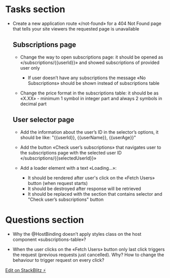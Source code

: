 # Tasks section

- Create a new application route «/not-found» for a 404 Not Found page that tells your site viewers the requested page is unavailable



  ## Subscriptions page

  - Change the way to open subscriptions page: it should be opened as «/subscriptions/{{userId}}» and showed subscriptions of provided user only

      - If user doesn’t have any subscriptions the message «No Subscriptions» should be shown instead of subscriptions table

  - Change the price format in the subscriptions table: it should be as «X.XX» - minimum 1 symbol in integer part and always 2 symbols in decimal part


  ## User selector page

  - Add the information about the user’s ID in the selector’s options, it should be like: 
      "{{userId}}, {{userName}}, {{userAge}}"

  - Add the button «Check user’s subscriptions» that navigates user to the subscriptions page with the selected user ID «/subscriptions/{{selectedUserId}}»

  - Add a loader element with a text «Loading…»:
    - It should be rendered after user's click on the «Fetch Users» button (when request starts)
    - It should be destroyed after response will be retrieved
    - It should be replaced with the section that contains selector and "Check user’s subscriptions" button



# Questions section

- Why the @HostBinding doesn’t apply styles class on the host component «subscriptions-table»?

- When the user clicks on the «Fetch Users» button only last click triggers the request (previous requests just cancelled). Why? How to change the behaviour to trigger request on every click?

[Edit on StackBlitz ⚡️](https://stackblitz.com/edit/angular-wbzz2g)
